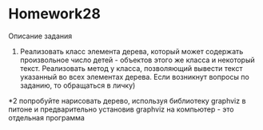 # Homework28
Описание задания

1) Реализовать класс элемента дерева, который может содержать произвольное число детей - объектов этого же класса и некоторый текст. Реализовать метод у класса, позволяющий вывести текст указанный во всех элементах дерева. Если возникнут вопросы по заданию, то обращаться в личку)

*2 попробуйте нарисовать дерево, используя библиотеку graphviz в питоне и предварительно установив graphviz на компьютер - это отдельная программа